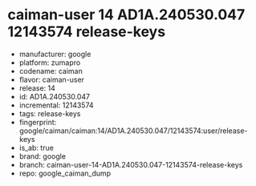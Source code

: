 # caiman-user 14 AD1A.240530.047 12143574 release-keys
- manufacturer: google
- platform: zumapro
- codename: caiman
- flavor: caiman-user
- release: 14
- id: AD1A.240530.047
- incremental: 12143574
- tags: release-keys
- fingerprint: google/caiman/caiman:14/AD1A.240530.047/12143574:user/release-keys
- is_ab: true
- brand: google
- branch: caiman-user-14-AD1A.240530.047-12143574-release-keys
- repo: google_caiman_dump
